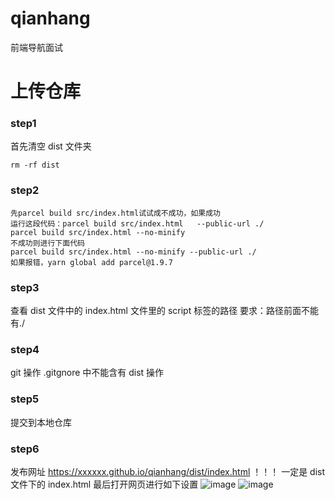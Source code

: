 # qianhang

前端导航面试

# 上传仓库

### step1

首先清空 dist 文件夹

```
rm -rf dist
```

### step2

```
先parcel build src/index.html试试成不成功，如果成功 
运行这段代码：parcel build src/index.html   --public-url ./
parcel build src/index.html --no-minify
不成功则进行下面代码
parcel build src/index.html --no-minify --public-url ./
如果报错，yarn global add parcel@1.9.7
```

### step3

查看 dist 文件中的 index.html 文件里的 script 标签的路径
要求：路径前面不能有./

### step4

git 操作 .gitgnore 中不能含有 dist 操作

### step5

提交到本地仓库

### step6

发布网址 https://xxxxxx.github.io/qianhang/dist/index.html
！！！ 一定是 dist 文件下的 index.html
最后打开网页进行如下设置
![image](https://user-images.githubusercontent.com/100218788/187475026-5feba5b4-f8cc-49de-a2c4-f2468b9ec080.png)
![image](https://user-images.githubusercontent.com/100218788/187475301-2edd9030-fece-4609-be18-49ac4cf8effd.png)
